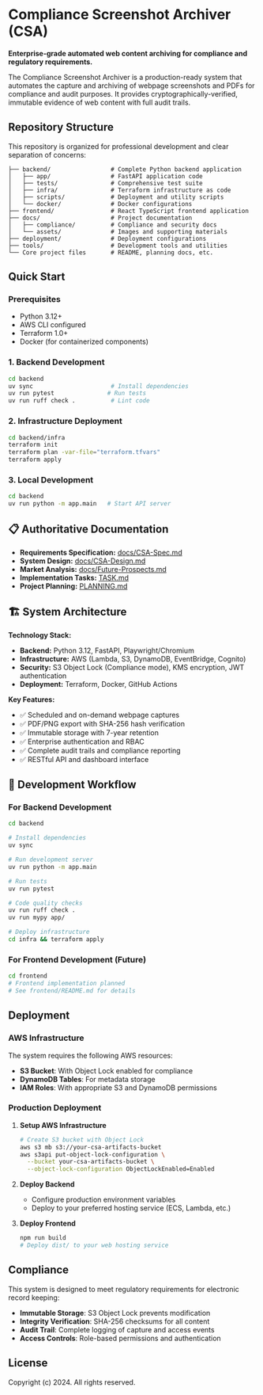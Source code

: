 # Compliance Screenshot Archiver (CSA)

**Enterprise-grade automated web content archiving for compliance and regulatory requirements.**

The Compliance Screenshot Archiver is a production-ready system that automates the capture and archiving of webpage screenshots and PDFs for compliance and audit purposes. It provides cryptographically-verified, immutable evidence of web content with full audit trails.

## Repository Structure

This repository is organized for professional development and clear separation of concerns:

```
├── backend/                 # Complete Python backend application
│   ├── app/                 # FastAPI application code
│   ├── tests/               # Comprehensive test suite
│   ├── infra/               # Terraform infrastructure as code
│   ├── scripts/             # Deployment and utility scripts
│   └── docker/              # Docker configurations
├── frontend/                # React TypeScript frontend application
├── docs/                    # Project documentation
│   ├── compliance/          # Compliance and security docs
│   └── assets/              # Images and supporting materials
├── deployment/              # Deployment configurations
├── tools/                   # Development tools and utilities
└── Core project files       # README, planning docs, etc.
```

## Quick Start

### Prerequisites
- Python 3.12+
- AWS CLI configured
- Terraform 1.0+
- Docker (for containerized components)

### 1. Backend Development
```bash
cd backend
uv sync                      # Install dependencies
uv run pytest               # Run tests
uv run ruff check .          # Lint code
```

### 2. Infrastructure Deployment
```bash
cd backend/infra
terraform init
terraform plan -var-file="terraform.tfvars"
terraform apply
```

### 3. Local Development
```bash
cd backend
uv run python -m app.main   # Start API server
```

## 📋 Authoritative Documentation
- **Requirements Specification:** [docs/CSA-Spec.md](docs/CSA-Spec.md)
- **System Design:** [docs/CSA-Design.md](docs/CSA-Design.md)
- **Market Analysis:** [docs/Future-Prospects.md](docs/Future-Prospects.md)
- **Implementation Tasks:** [TASK.md](TASK.md)
- **Project Planning:** [PLANNING.md](PLANNING.md)

## 🏗️ System Architecture

**Technology Stack:**
- **Backend:** Python 3.12, FastAPI, Playwright/Chromium
- **Infrastructure:** AWS (Lambda, S3, DynamoDB, EventBridge, Cognito)
- **Security:** S3 Object Lock (Compliance mode), KMS encryption, JWT authentication
- **Deployment:** Terraform, Docker, GitHub Actions

**Key Features:**
- ✅ Scheduled and on-demand webpage captures
- ✅ PDF/PNG export with SHA-256 hash verification
- ✅ Immutable storage with 7-year retention
- ✅ Enterprise authentication and RBAC
- ✅ Complete audit trails and compliance reporting
- ✅ RESTful API and dashboard interface

## 🚀 Development Workflow

### For Backend Development
```bash
cd backend

# Install dependencies
uv sync

# Run development server
uv run python -m app.main

# Run tests
uv run pytest

# Code quality checks
uv run ruff check .
uv run mypy app/

# Deploy infrastructure
cd infra && terraform apply
```

### For Frontend Development (Future)
```bash
cd frontend
# Frontend implementation planned
# See frontend/README.md for details
```

## Deployment

### AWS Infrastructure

The system requires the following AWS resources:

- **S3 Bucket**: With Object Lock enabled for compliance
- **DynamoDB Tables**: For metadata storage
- **IAM Roles**: With appropriate S3 and DynamoDB permissions

### Production Deployment

1. **Setup AWS Infrastructure**
   ```bash
   # Create S3 bucket with Object Lock
   aws s3 mb s3://your-csa-artifacts-bucket
   aws s3api put-object-lock-configuration \
     --bucket your-csa-artifacts-bucket \
     --object-lock-configuration ObjectLockEnabled=Enabled
   ```

2. **Deploy Backend**
   - Configure production environment variables
   - Deploy to your preferred hosting service (ECS, Lambda, etc.)

3. **Deploy Frontend**
   ```bash
   npm run build
   # Deploy dist/ to your web hosting service
   ```

## Compliance

This system is designed to meet regulatory requirements for electronic record keeping:

- **Immutable Storage**: S3 Object Lock prevents modification
- **Integrity Verification**: SHA-256 checksums for all content
- **Audit Trail**: Complete logging of capture and access events
- **Access Controls**: Role-based permissions and authentication

## License

Copyright (c) 2024. All rights reserved.
